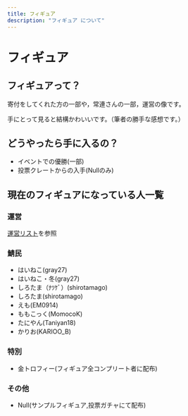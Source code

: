 ```yaml
---
title: フィギュア
description: "フィギュア について"
---
```


# フィギュア

## フィギュアって？

寄付をしてくれた方の一部や，常連さんの一部，運営の像です。

手にとって見ると結構かわいいです。（筆者の勝手な感想です。）

## どうやったら手に入るの？

- イベントでの優勝(一部)
- 投票クレートからの入手(Nullのみ)

## 現在のフィギュアになっている人一覧

### 運営

[運営リスト](/admins/)を参照

### 鯖民

- はいねこ(gray27)
- はいねこ・冬(gray27)
- しろたま（ﾅﾂｹﾞ）(shirotamago)
- しろたま(shirotamago)
- えも(EM0914)
- ももこっく(MomocoK)
- たにやん(Taniyan18)
- かりお(KARIOO_B)

### 特別

- 金トロフィー(フィギュア全コンプリート者に配布)

### その他

- Null(サンプルフィギュア,投票ガチャにて配布)
